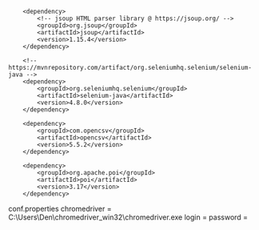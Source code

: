         <dependency>
            <!-- jsoup HTML parser library @ https://jsoup.org/ -->
            <groupId>org.jsoup</groupId>
            <artifactId>jsoup</artifactId>
            <version>1.15.4</version>
        </dependency>

        <!-- https://mvnrepository.com/artifact/org.seleniumhq.selenium/selenium-java -->
        <dependency>
            <groupId>org.seleniumhq.selenium</groupId>
            <artifactId>selenium-java</artifactId>
            <version>4.8.0</version>
        </dependency>

        <dependency>
            <groupId>com.opencsv</groupId>
            <artifactId>opencsv</artifactId>
            <version>5.5.2</version>
        </dependency>

        <dependency>
            <groupId>org.apache.poi</groupId>
            <artifactId>poi</artifactId>
            <version>3.17</version>
        </dependency>

conf.properties
chromedriver = C:\\Users\\Den\\chromedriver_win32\\chromedriver.exe
login = 
password = 